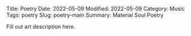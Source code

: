 Title: Poetry
Date: 2022-05-09
Modified: 2022-05-09
Category: Music
Tags: poetry
Slug: poetry-main
Summary: Material Soul Poetry

Fill out art description here.

